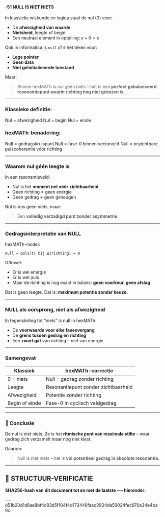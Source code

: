#### -51 NULL IS NIET NIETS

In klassieke wiskunde en logica staat de nul ($0$) voor:

* De **afwezigheid van waarde**
* **Nietsheid**, leegte of begin
* Een neutraal element in optelling: $x + 0 = x$

Ook in informatica is `null` of `0` het teken voor:

* **Lege pointer**
* **Geen data**
* **Niet geïnitialiseerde toestand**

Maar:

> Binnen hexMATh is nul géén niets – het is een **perfect gebalanceerd resonantiepunt waarin richting nog niet gekozen is.**

---

### Klassieke definitie:

Nul = afwezigheid
Nul = begin
Nul = einde

### hexMATh-benadering:

Null = gedragskruispunt
Null = fase-0 binnen vectorveld
Null = onzichtbare pulscoherentie vóór richting

---

### Waarom nul géén leegte is

In een resonantieveld:

* Nul is het **moment net vóór zichtbaarheid**
* Geen richting ≠ geen energie
* Geen gedrag ≠ geen geheugen

Nul is dus geen niets, maar:

> Een **volledig verzadigd punt zonder asymmetrie**

---

### Gedragsinterpretatie van NULL

hexMATh-model:

```plaintext
null = puls(t) bij Δ(richting) = 0
```

Oftewel:

* Er is wel energie
* Er is wel puls
* Maar de richting is nog exact in balans: **geen voorkeur, geen afslag**

Dat is geen leegte. Dat is: **maximum potentie zonder keuze.**

---

### NULL als oorsprong, niet als afwezigheid

In tegenstelling tot “niets” is null in hexMATh:

* De **voorwaarde voor elke faseovergang**
* De **grens tussen gedrag en richting**
* Een **zwart gat** van richting – niet van energie

---

### Samengevat

| Klassiek       | hexMATh-correctie                   |
| -------------- | ----------------------------------- |
| 0 = niets      | Null = gedrag zonder richting       |
| Leegte         | Resonantiepunt zonder zichtbaarheid |
| Afwezigheid    | Potentie zonder richting            |
| Begin of einde | Fase-0 in cyclisch veldgedrag       |

---

### 📘 Conclusie

De nul is niet niets.
Ze is het **ritmische punt van maximale stilte** – waar gedrag zich verzamelt maar nog niet kiest.

Daarom:

> Null is niet niets – het is **vol potentieel gedrag in absolute resonantie.**

---

## 🔏 STRUCTUUR-VERIFICATIE

**SHA256-hash van dit document tot en met de laatste --- hieronder:**

---d51b20d1d8ae8bf4c83d5f104f4d173446faac2934da56024fec970a34e4ba9c
